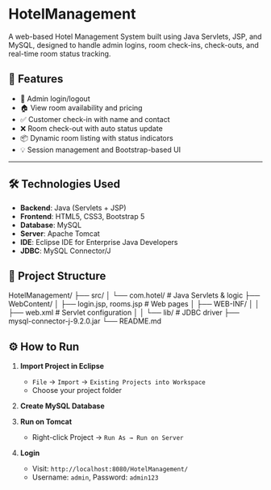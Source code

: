 # HotelManagement

A web-based Hotel Management System built using Java Servlets, JSP, and MySQL, designed to handle admin logins, room check-ins, check-outs, and real-time room status tracking.

## 🚀 Features

- 🔐 Admin login/logout
- 🏠 View room availability and pricing
- ✅ Customer check-in with name and contact
- ❌ Room check-out with auto status update
- 📦 Dynamic room listing with status indicators
- 💡 Session management and Bootstrap-based UI

---

## 🛠️ Technologies Used

- **Backend**: Java (Servlets + JSP)
- **Frontend**: HTML5, CSS3, Bootstrap 5
- **Database**: MySQL
- **Server**: Apache Tomcat
- **IDE**: Eclipse IDE for Enterprise Java Developers
- **JDBC**: MySQL Connector/J


## 📁 Project Structure

HotelManagement/
├── src/
│ └── com.hotel/ # Java Servlets & logic
├── WebContent/
│ ├── login.jsp, rooms.jsp # Web pages
│ ├── WEB-INF/
│ │ ├── web.xml # Servlet configuration
│ │ └── lib/ # JDBC driver
├── mysql-connector-j-9.2.0.jar
└── README.md


## ⚙️ How to Run

1. **Import Project in Eclipse**
   - `File` → `Import` → `Existing Projects into Workspace`
   - Choose your project folder

2. **Create MySQL Database**

3. **Run on Tomcat**
   - Right-click Project → `Run As → Run on Server`

4. **Login**
   - Visit: `http://localhost:8080/HotelManagement/`
   - Username: `admin`, Password: `admin123`
     
     
